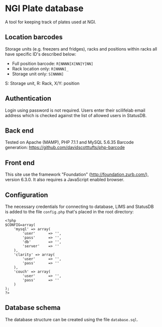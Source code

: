 # NGI Plate database

A tool for keeping track of plates used at NGI. 

## Location barcodes

Storage units (e.g. freezers and fridges), racks and positions within racks all have specific ID's described below:

- Full position barcode: `R[NNNN]X[NN]Y[NN]`
- Rack location only: `R[NNNN]_`
- Storage unit only: `S[NNNN]`

S: Storage unit, R: Rack, X/Y: position

## Authentication

Login using password is not required. Users enter their scilifelab email address which is checked against the list of allowed users in StatusDB.

## Back end

Tested on Apache (MAMP), PHP 7.1.1 and MySQL 5.6.35
Barcode generation: https://github.com/davidscotttufts/php-barcode

## Front end

This site use the framework "Foundation" (http://foundation.zurb.com/), version 6.3.0.
It also requires a JavaScript enabled browser.

## Configuration

The necessary credentials for connecting to database, LIMS and StatusDB is added to the file `config.php` that's placed in the root directory: 

	<?php
	$CONFIG=array(
		'mysql' => array(
			'user' 		=> '', 
			'pass' 		=> '', 
			'db'		=> '',
			'server'	=> ''
		), 
		'clarity' => array(
			'user' 		=> '', 
			'pass' 		=> ''
		), 
		'couch' => array(
			'user' 		=> '', 
			'pass' 		=> ''
		)
	);
	?>

## Database schema

The database structure can be created using the file `database.sql`. 

